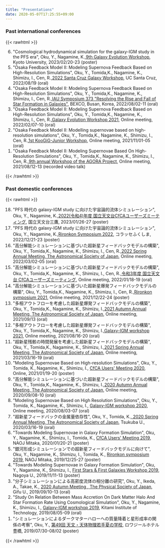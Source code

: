 ```yaml
---
title: "Presentations"
date: 2020-05-07T17:25:55+09:00
---
```


<!-- ### Upcoming international conferences

{{< rawhtml >}}
<ol reversed=reversed">
</ol>
{{< /rawhtml >}} -->

### Past international conferences

{{< rawhtml >}}
<ol reversed=reversed">
  <li>"Cosmological hydrodynamical simulation for the galaxy-IGM study in the PFS era", Oku, Y., Nagamine, K.,<a href="https://events.asiaa.sinica.edu.tw/workshop/20230220/index.php">9th Galaxy Evolution Workshop</a>, Kyoto University, 2023/02/20-23 (poster)
  </li>
 <li>"Osaka Feedback Model II: Modeling Supernova Feedback Based on High-Resolution Simulations", Oku, Y., Tomida,K., Nagamine, K., Shimizu, I., Cen, R.,<a href="https://hipacc.ucsc.edu/GalaxyWorkshop2022.html">2022 Santa Cruz Galaxy Workshop</a>, UC Santa Cruz, 2022/08/19 (oral)
 </li>
 <li>"Osaka Feedback Model II: Modeling Supernova Feedback Based on High-Resolution Simulations", Oku, Y., Tomida,K., Nagamine, K., Shimizu, I., Cen, R.,<a href="https://iausymp373.web.illinois.edu/">IAU Symposium 373 "Resolving the Rise and Fall of Star Formation in Galaxies"</a>, BEXCO, Busan, Korea, 2022/08/02-11 (oral)
 </li>
 <li>"Osaka Feedback Model II: Modeling Supernova Feedback Based on High-Resolution Simulations", Oku, Y., Tomida,K., Nagamine, K., Shimizu, I., Cen, R.,<a href="https://events.asiaa.sinica.edu.tw/workshop/20220207/index.php">Galaxy Evolution Workshop 2021</a>, Online meeting, 2022/02/07-10 (oral)
 </li>
 <li>"Osaka Feedback Model II: Modelling supernovae based on high-resolution simulations", Oku, Y., Tomida,K., Nagamine, K., Shimizu, I., Cen, R.,<a href="https://kiaa.pku.edu.cn/KooGig_junior21/Home.htm">1st KooGiG-Junior Workshop</a>, Online meeting, 2021/11/01-05 (oral)
 </li>
 <li>"Osaka Feedback Model II: Modeling Supernovae Based On High-Resolution Simulations", Oku, Y., Tomida,K., Nagamine, K., Shimizu, I., Cen, R.,<a href="https://sites.google.com/site/santacruzcomparisonproject/workshops">9th annual Workshop of the AGORA Project</a>, Online meeting, 2021/08/12-13 (recorded video talk)
 </li>
</ol>
{{< /rawhtml >}}

### Past domestic conferences

{{< rawhtml >}}
<ol reversed=reversed">
  <li>"PFS 時代の galaxy-IGM study に向けた宇宙論的流体シミュレーション",  Oku, Y., Nagamine, K.,<a href="https://www.cfca.nao.ac.jp/newsletter/um2022news/">2022(令和4)年度 国立天文台CfCAユーザーズミーティング</a>, 国立天文台三鷹, 2023/01/26-27 (poster)
  </li>
  <li>"PFS 時代の galaxy-IGM study に向けた宇宙論的流体シミュレーション",  Oku, Y., Nagamine, K.,<a href="https://sites.google.com/view/rironkon2022/">Rironkon Symposium 2022</a>, コラッセふくしま, 2022/12/21-23 (poster)
  </li><li>"高分解能シミュレーションに基づいた超新星フィードバックモデルの構築",  Oku, Y., Tomida,K., Nagamine, K., Shimizu, I., Cen, R.,<a href="https://www.asj.or.jp/nenkai/archive/2022a/">2022 Spring Annual Meeting, The Astronomical Society of Japan</a>, Online meeting, 2022/03/02-05 (oral)
  </li><li>"高分解能シミュレーションに基づいた超新星フィードバックモデルの構築",  Oku, Y., Tomida,K., Nagamine, K., Shimizu, I., Cen, R.,<a href="https://www.cfca.nao.ac.jp/newsletter/um2021news">令和3年度 国立天文台 CfCAユーザーズミーティング</a>, Online meeting, 2022/01/18-19 (oral)
  </li><li>"高分解能シミュレーションに基づいた超新星爆発フィードバックモデルの構築", Oku, Y., Tomida,K., Nagamine, K., Shimizu, I., Cen, R.,<a href="https://sites.google.com/view/rironkon2021/">Rironkon symposium 2021</a>, Online meeting, 2021/12/22-24 (poster)
  </li><li>"多相アウトフローを考慮した超新星爆発フィードバックモデルの構築", Oku, Y., Tomida,K., Nagamine, K., Shimizu, I.,<a href="https://www.asj.or.jp/nenkai/archive/2021b/">2021 Autumn Annual Meeting, The Astronomical Society of Japan</a>, Online meeting, 2021/09/13 (oral)
  </li><li>"多相アウトフローを考慮した超新星爆発フィードバックモデルの構築", Oku, Y., Tomida,K., Nagamine, K., Shimizu, I.,<a href="https://www2.ccs.tsukuba.ac.jp/Astro/conferences/domestic/ja/2021/08/16/galaxy-igm/">Galaxy-IGM workshop 2021</a>, Online meeting, 2021/08/16-20 (oral)
  </li><li>
  "超新星残骸の時間発展を考慮した超新星フィードバックモデルの構築", Oku, Y., Tomida,K., Nagamine, K., Shimizu, I.,<a href="https://www.asj.or.jp/nenkai/archive/2021a">2021 Spring Annual Meeting, The Astronomical Society of Japan</a>, Online meeting, 2021/03/16-19 (oral)
  </li><li>
  "Modeling Supernovae Based on High-resolution Simulations", Oku, Y., Tomida, K., Nagamine, K., Shimizu, I., <a href="https://www.cfca.nao.ac.jp/newsletter/um2020news">CfCA Users' Meeting 2020</a>, Online, 2021/01/19-20 (poster)
  </li><li>
  "高分解能シミュレーションに基づいた超新星フィードバックモデルの構築", Oku, Y., Tomida,K., Nagamine, K., Shimizu, I.,<a href="https://www.asj.or.jp/nenkai/archive/2020b">2020 Autumn Annual Meeting, The Astronomical Society of Japan</a>, Online meeting, 2020/09/08-10 (oral)
  </li><li>
  "Modeling Supernovae Based on High Resolution Simulations", Oku, Y., Tomida, K., Nagamine, K., Shimizu, I., <a href="https://www2.ccs.tsukuba.ac.jp/Astro/conferences/domestic/ja/2020/08/03/galaxy-igm/">Galaxy-IGM workshop 2020</a>, Online meeting, 2020/08/03-07 (oral)
  </li><li>
  "超新星フィードバックの金属量依存性", Oku, Y., Tomida, K.,<a href="https://www.asj.or.jp/nenkai/archive/2020a/"> 2020 Spring Annual Meeting, The Astronomical Society of Japan</a>, Tsukuba U., 2020/03/16-19 (oral)
  </li><li>
  "Towards Modeling Supernovae in Galaxy Formation Simulation", Oku, Y., Nagamine, K., Shimizu, I., Tomida, K., <a href="https://www.cfca.nao.ac.jp/content/令和元年度国立天文台-天文シミュレーションプロジェクトユーザーズミーティング">CfCA Users' Meeting 2019</a>, NAOJ Mitaka, 2020/01/20-21 (poster)
  </li><li>
  "銀河形成シミュレーションでの超新星フィードバックモデルに向けて", Oku, Y., Nagamine, K., Shimizu, I., Tomida, K., <a href="https://sci.nao.ac.jp/workshops/rironkon19/index.html">Rironkon symposium 2019</a>, NAOJ Mitaka, 2019/12/25-27 (poster)
  </li><li>
  "Towards Modeling Supernovae in Galaxy Formation Simulation", Oku, Y., Nagamine, K., Shimizu, I., <a href="http://tpweb2.phys.konan-u.ac.jp/~shodai/2019/">First Stars & First Galaxies Workshop 2019</a>, Nagoya U., 2019/11/11-13 (poster)
  </li><li>
  "分子シミュレーションによる高密度流体の相分離の研究", Oku, Y., Ikeda, A., Takae, K., <a href="https://www.jps.or.jp/activities/meetings/autumn/2019b_index.php">2020 Autumn Meeting , The Physical Society of Japan</a>, Gifu U., 2019/09/10-13 (oral)
  </li><li>
  "Study On Relation Between Mass Accretion On Dark Matter Halo And Star Formation Rate Using Cosmological Simulation", Oku, Y., Nagamine, K., Shimizu, I., <a href="https://www2.ccs.tsukuba.ac.jp/Astro/conferences/domestic/ja/2019/05/14/galaxy-igm/">Galaxy-IGM workshop 2019</a>, Kitami Institute of Technology, 2019/08/05-09 (oral)
  </li><li>
  "シミュレーションによるダークマターハローへの質量降着と星形成率の関係の考察", Oku, Y., <a href="http://www.astro-wakate.org/ss2019/web/index.html">第49回 天文・天体物理若手夏の学校</a>, ロワジールホテル豊橋, 2019/07/30-08/02 (poster)　
  </li>
</ol>
{{< /rawhtml >}}